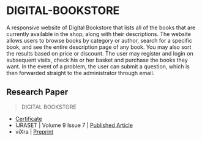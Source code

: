 # DIGITAL-BOOKSTORE
 A responsive website of Digital Bookstore that lists all of the books that are currently available in the shop, along with their descriptions. The website allows users to browse books by category or author, search for a specific book, and see the entire description page of any book. You may also sort the results based on price or discount. The user may register and login on subsequent visits, check his or her basket and purchase the books they want. In the event of a problem, the user can submit a question, which is then forwarded straight to the administrator through email.

## Research Paper
 >DIGITAL BOOKSTORE

 - [Certificate](https://github.com/Amey-Thakur/ACHIEVEMENTS/blob/main/Research%20Papers/Digital%20Bookstore/IJRASET36609%20-%20Digital%20Bookstore.pdf)
 - IJRASET | Volume 9 Issue 7 | [Published Article](https://doi.org/10.22214/ijraset.2021.36609) 
 - viXra | [Preprint](https://vixra.org/abs/2108.0142)
